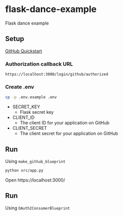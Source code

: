 # flask-dance-example
Flask dance example

## Setup

[GitHub Quickstart](https://flask-dance.readthedocs.io/en/v1.3.0/quickstarts/github.html)

### Authorization callback URL

```
https://localhost:3000/login/github/authorized
```

### Create .env

```bash
cp -p .env.example .env
```

- SECRET_KEY
  - Flask secret key
- CLIENT_ID
  - The client ID for your application on GitHub
- CLIENT_SECRET
  - The client secret for your application on GitHub

## Run

Using `make_github_blueprint`

```bash
python src/app.py
```

Open https://localhost:3000/

## Run

Using `OAuth2ConsumerBlueprint`

